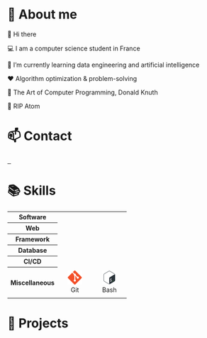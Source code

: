 # :boy: About me

:wave: Hi there

:computer: I am a computer science student in France

:seedling: I’m currently learning data engineering and artificial intelligence

:heart: Algorithm optimization & problem-solving

:book: The Art of Computer Programming, Donald Knuth

:pray: RIP Atom

# :mailbox: Contact

<a href="https://www.linkedin.com/in/thibault-gounant/">
    <img alt="" src="https://img.shields.io/badge/linkedin-black?style=for-the-badge&logo=linkedin&logoColor=white">
</a>

<a href="mailto:gounant.thibault@gmail.com">
    <img alt="" src="https://img.shields.io/badge/gmail-black?style=for-the-badge&logo=gmail&logoColor=white">
</a>

<a href="https://discord.com/users/266465439222202372">
    <img alt="" src="https://img.shields.io/badge/discord-black?style=for-the-badge&logo=discord&logoColor=white">
</a>

# :books: Skills

<table>
    <tr>
        <th scope="row">Software</th>
    </tr>
    <tr>
        <th scope="row">Web</th>
    </tr>
    <tr>
        <th scope="row">Framework</th>
    </tr>
    <tr>
        <th scope="row">Database</th>
    </tr>
    <tr>
        <th scope="row">CI/CD</th>
    </tr>
    <tr>
        <th scope="row">Miscellaneous</th>
        <td width="64px" height="64px" align="center">
            <img width="32px" height="32" alt="" src="assets/icons/git.svg"/>
            <br>Git
        </td>
        <td width="64px" height="64px" align="center">
            <img width="32px" height="32" alt="" src="assets/icons/bash.svg"/>
            <br>Bash
        </td>
    </tr>
</table>

# :open_file_folder: Projects

